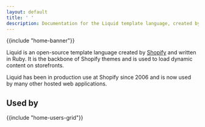 ```yaml
---
layout: default
title: ' '
description: Documentation for the Liquid template language, created by Shopify.
---
```


{{include "home-banner"}}

Liquid is an open-source template language created by [Shopify](https://www.shopify.com) and written in Ruby. It is the backbone of Shopify themes and is used to load dynamic content on storefronts.

Liquid has been in production use at Shopify since 2006 and is now used by many other hosted web applications.

## Used by

{{include "home-users-grid"}}
